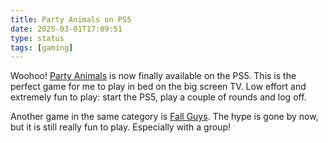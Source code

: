 ```yaml
---
title: Party Animals on PS5
date: 2025-03-01T17:09:51
type: status
tags: [gaming]
---
```


Woohoo! [Party Animals](https://partyanimals.com/) is now finally available on the PS5. This is the perfect game for me to play in bed on the big screen TV. Low effort and extremely fun to play: start the PS5, play a couple of rounds and log off.

Another game in the same category is [Fall Guys](https://www.fallguys.com). The hype is gone by now, but it is still really fun to play. Especially with a group!
